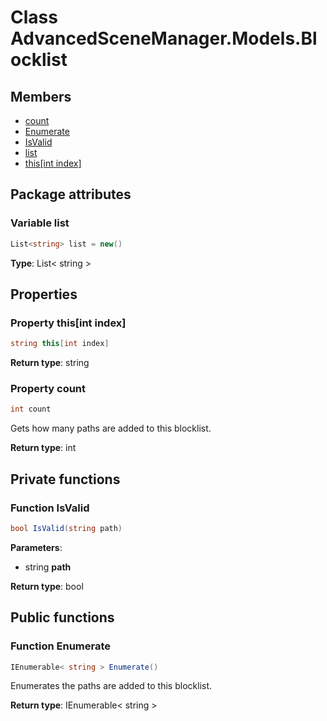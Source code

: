 <a id="Models.Blocklist"></a>
# Class AdvancedSceneManager.Models.Blocklist










## Members

* [count](Models.Blocklist.md#Models.Blocklist_1ad43c3812e6d13e0518d9f8b8f463ffcf)
* [Enumerate](Models.Blocklist.md#Models.Blocklist_1a5f2fb9e3e27ba719c193a33c1de2b3f6)
* [IsValid](Models.Blocklist.md#Models.Blocklist_1ae2b2d5d6911425934f097f5fd5f86dcb)
* [list](Models.Blocklist.md#Models.Blocklist_1a1f9f61b9cb1d568b2ce99dfb645c0d32)
* [this[int index]](Models.Blocklist.md#Models.Blocklist_1ac296626b7fb007c1d6674f5ddce5b3c6)

## Package attributes

<a id="Models.Blocklist_1a1f9f61b9cb1d568b2ce99dfb645c0d32"></a>
### Variable list





```csharp
List<string> list = new()
```







**Type**: List< string >





## Properties

<a id="Models.Blocklist_1ac296626b7fb007c1d6674f5ddce5b3c6"></a>
### Property this[int index]





```csharp
string this[int index]
```







**Return type**: string





<a id="Models.Blocklist_1ad43c3812e6d13e0518d9f8b8f463ffcf"></a>
### Property count





```csharp
int count
```

Gets how many paths are added to this blocklist.





**Return type**: int





## Private functions

<a id="Models.Blocklist_1ae2b2d5d6911425934f097f5fd5f86dcb"></a>
### Function IsValid



```csharp
bool IsValid(string path)
```







**Parameters**:

* string **path**

**Return type**: bool





## Public functions

<a id="Models.Blocklist_1a5f2fb9e3e27ba719c193a33c1de2b3f6"></a>
### Function Enumerate



```csharp
IEnumerable< string > Enumerate()
```

Enumerates the paths are added to this blocklist.





**Return type**: IEnumerable< string >






[static]: https://img.shields.io/badge/-static-lightgrey (static)



